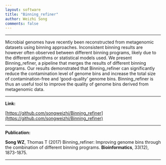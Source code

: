 ```yaml
---
layout: software
title: "Binning_refiner"
author: Weizhi Song
comments: false
---
```


___


Microbial genomes have recently been reconstructed from metagenomic datasets using binning approaches. Inconsistent binning results are however often observed between different binning programs, likely due to the different algorithms or statistical models used. We present Binning_refiner, a pipeline that merges the results of different binning programs. Our results demonstrated that Binning_refiner can significantly reduce the contamination level of genome bins and increase the total size of contamination-free and ‘good-quality’ genome bins. Binning_refiner is thus an useful tool to improve the quality of genome bins derived from metagenomic data.

___

**Link:**

[https://github.com/songweizhi/Binning_refiner](https://github.com/songweizhi/Binning_refiner)

___

**Publication:**

**Song WZ**, Thomas T (2017) Binning_refiner: Improving genome bins through the combination of different binning programs. **Bioinformatics**, 33(12), 1873-1875.

___
